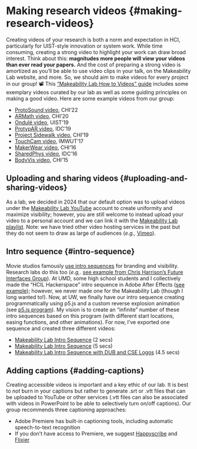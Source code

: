 # Making research videos {#making-research-videos}
Creating videos of your research is both a norm and expectation in HCI, particularly for UIST-style innovation or system work. While time consuming, creating a strong video to highlight your work can draw broad interest. Think about this: **magnitudes more people will view your videos than ever read your papers.** And the cost of preparing a strong video is amortized as you’ll be able to use video clips in your talk, on the Makeability Lab website, and more. So, we should aim to make videos for every project in our group! 📽
This [“Makeability Lab How to Videos” guide](https://docs.google.com/presentation/d/1-Pn10VnlFd-9J8ampzJb3aWN5ro_tsoHnpxICGtQehw/) includes some exemplary videos curated by our lab as well as some guiding principles on making a good video.
Here are some example videos from our group:
- [ProtoSound video](https://youtu.be/H4JWZgAF5dY), CHI’22
- [ARMath video](https://youtu.be/nUC0toUJZUk), CHI’20
- [Ondulé video](https://youtu.be/Zln1WlrDQ-4), UIST’19
- [ProtypAR video](https://player.vimeo.com/video/332772744), IDC’19
- [Project Sidewalk video](https://youtu.be/F3voLirScmY), CHI’19
- [TouchCam video](https://youtu.be/VREiWI_38BQ), IMWUT’17
- [MakerWear video](https://youtu.be/14Fa_VOJHIA), CHI’16
- [SharedPhys video](https://youtu.be/eRIO4AzPd8s), IDC’16
- [BodyVis video](https://vimeo.com/164630179), CHI’15
## Uploading and sharing videos {#uploading-and-sharing-videos}
As a lab, we decided in 2024 that our default option was to upload videos under the [Makeability Lab YouTube](https://www.youtube.com/makeabilitylab) account to create uniformity and maximize visibility; however, you are still welcome to instead upload your video to a personal account and we can link it with the [Makeability Lab playlist](https://www.youtube.com/watch?v=Zln1WlrDQ-4&list=PL1vJN5d51Q50Q9FFRGmJtXUKdQh40EbuF).
Note: we have tried other video hosting services in the past but they do not seem to draw as large of audiences (*e.g.,* [Vimeo](https://vimeo.com/164630179)).
## Intro sequence {#intro-sequence}
Movie studios famously [use intro sequences](https://www.youtube.com/watch?v=z3vYVjrVrEM) for branding and visibility. Research labs do this too (*e.g,.* [see example from Chris Harrison’s Future Interfaces Group](https://youtu.be/W42EgodN5Hg?si=REqX1FWRzAjVK-BH)). At UMD, some high school students and I collectively made the “HCIL Hackerspace” intro sequence in Adobe After Effects ([see example](https://www.youtube.com/watch?v=EUDvIB4vv0Q)); however, we never made one for the Makeability Lab (though I long wanted to!).
Now, at UW, we finally have our intro sequence creating programmatically using p5.js and a custom reverse explosion animation (see [p5.js program](https://makeabilitylab.github.io/p5js/Art/MakeabilityLabAnimation2-ReverseExplosion/)). My vision is to create an “infinite” number of these intro sequences based on this program (with different start locations, easing functions, and other animations). For now, I’ve exported one sequence and created three different videos:
- [Makeability Lab Intro Sequence](https://drive.google.com/file/d/1YahGZJlaFbp_IHnMD0E4gCgwBAUw89Xv/view?usp=drive_link) (2 secs)
- [Makeability Lab Intro Sequence](https://drive.google.com/file/d/1-A7LesRbQW29bUv70NJkumrUq2yPfP0s/view?usp=sharing) (5 secs)
- [Makeability Lab Intro Sequence with DUB and CSE Logos](https://drive.google.com/file/d/1tjQl9Uk0jvd99uFN0xUpMY_qW6E_Xv9w/view?usp=drive_link) (4.5 secs)
## Adding captions {#adding-captions}
Creating accessible videos is important and a key ethic of our lab. It is best to *not* burn in your captions but rather to generate .srt or .vtt files that can be uploaded to YouTube or other services (.vtt files can also be associated with videos in PowerPoint to be able to selectively turn on/off captions). Our group recommends three captioning approaches:
- Adobe Premiere has built-in captioning tools, including automatic speech-to-text recognition
- If you don’t have access to Premiere, we suggest [Happyscribe](https://www.happyscribe.com/subtitle-tools/add-subtitles-to-video) and [Flixier](https://flixier.com/)
